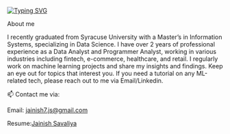 
[![Typing SVG](https://readme-typing-svg.demolab.com/?lines=Hi%F0%9F%91%8B%2C+I'm+Jainish+Savaliya;Welcome+to+my+GitHub+profile;Machine+learning;Data+Science;Business+Analytics&width=500)](https://git.io/typing-svg)

About me

I recently graduated from Syracuse University with a Master’s in Information Systems, specializing in Data Science. I have over 2 years of professional experience as a Data Analyst and Programmer Analyst, working in various industries including fintech, e-commerce, healthcare, and retail. I regularly work on machine learning projects and share my insights and findings. Keep an eye out for topics that interest you. If you need a tutorial on any ML-related tech, please reach out to me via Email/Linkedin.

📫 Contact me via:

Email: jainish7.js@gmail.com

Resume:[Jainish Savaliya](https://github.com/jainish77/jainish77/blob/main/Jainish%20Savaliya%20%20Resume.docx)




